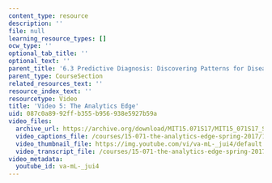 ```yaml
---
content_type: resource
description: ''
file: null
learning_resource_types: []
ocw_type: ''
optional_tab_title: ''
optional_text: ''
parent_title: '6.3 Predictive Diagnosis: Discovering Patterns for Disease Detection '
parent_type: CourseSection
related_resources_text: ''
resource_index_text: ''
resourcetype: Video
title: 'Video 5: The Analytics Edge'
uid: 087c0a89-92ff-b355-b956-938e5927b59a
video_files:
  archive_url: https://archive.org/download/MIT15.071S17/MIT15_071S17_Session_6.3.09_300k.mp4
  video_captions_file: /courses/15-071-the-analytics-edge-spring-2017/13e07725ab7a5ce08abd4781851077df_va-mL-_jui4.vtt
  video_thumbnail_file: https://img.youtube.com/vi/va-mL-_jui4/default.jpg
  video_transcript_file: /courses/15-071-the-analytics-edge-spring-2017/f05c9395bcb2c9da59f4ae77ee85be3c_va-mL-_jui4.pdf
video_metadata:
  youtube_id: va-mL-_jui4
---
```

